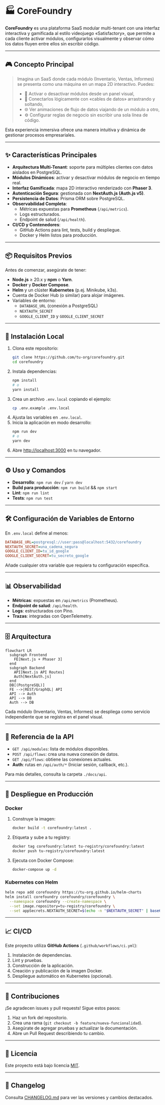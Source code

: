 # 🏭 CoreFoundry

**CoreFoundry** es una plataforma SaaS modular multi-tenant con una interfaz interactiva y gamificada al estilo videojuego «Satisfactory», que permite a cada cliente activar módulos, configurarlos visualmente y observar cómo los datos fluyen entre ellos sin escribir código.

---

## 🎮 Concepto Principal

> Imagina un SaaS donde cada módulo (Inventario, Ventas, Informes) se presenta como una máquina en un mapa 2D interactivo. Puedes:
>
> - 🔧 Activar o desactivar módulos desde un panel visual,
> - 🔌 Conectarlos lógicamente con «cables de datos» arrastrando y soltando,
> - 🌐 Ver animaciones de flujo de datos viajando de un módulo a otro,
> - ⚙️ Configurar reglas de negocio sin escribir una sola línea de código.

Esta experiencia inmersiva ofrece una manera intuitiva y dinámica de gestionar procesos empresariales.

---

## ✨ Características Principales

- **Arquitectura Multi-Tenant**: soporte para múltiples clientes con datos aislados en PostgreSQL.
- **Módulos Dinámicos**: activar y desactivar módulos de negocio en tiempo real.
- **Interfaz Gamificada**: mapa 2D interactivo renderizado con **Phaser 3**.
- **Autenticación Segura**: gestionada con **NextAuth.js (Auth.js v5)**.
- **Persistencia de Datos**: Prisma ORM sobre PostgreSQL.
- **Observabilidad Completa**:
    - Métricas expuestas para **Prometheus** (`/api/metrics`).
    - Logs estructurados.
    - Endpoint de salud (`/api/health`).
- **CI/CD y Contenedores**:
    - GitHub Actions para lint, tests, build y despliegue.
    - Docker y Helm listos para producción.

---

## 📦 Requisitos Previos

Antes de comenzar, asegúrate de tener:

- **Node.js** ≥ 20.x y **npm** o **Yarn**.
- **Docker** y **Docker Compose**.
- **Helm** y un clúster **Kubernetes** (p.ej. Minikube, k3s).
- Cuenta de Docker Hub (o similar) para alojar imágenes.
- Variables de entorno:
    - `DATABASE_URL` (conexión a PostgreSQL)
    - `NEXTAUTH_SECRET`
    - `GOOGLE_CLIENT_ID` y `GOOGLE_CLIENT_SECRET`

---

## 🔧 Instalación Local

1. Clona este repositorio:
   ```bash
   git clone https://github.com/tu-org/corefoundry.git
   cd corefoundry
   ```
2. Instala dependencias:
   ```bash
   npm install
   # o
   yarn install
   ```
3. Crea un archivo `.env.local` copiando el ejemplo:
   ```bash
   cp .env.example .env.local
   ```
4. Ajusta las variables en `.env.local`.
5. Inicia la aplicación en modo desarrollo:
   ```bash
   npm run dev
   # o
   yarn dev
   ```
6. Abre [http://localhost:3000](http://localhost:3000) en tu navegador.

---

## ⚙️ Uso y Comandos

- **Desarrollo**: `npm run dev` / `yarn dev`
- **Build para producción**: `npm run build` && `npm start`
- **Lint**: `npm run lint`
- **Tests**: `npm run test`

---

## 🛠️ Configuración de Variables de Entorno

En `.env.local` define al menos:

```ini
DATABASE_URL=postgresql://user:pass@localhost:5432/corefoundry
NEXTAUTH_SECRET=una_cadena_segura
GOOGLE_CLIENT_ID=tu_id_google
GOOGLE_CLIENT_SECRET=tu_secreto_google
```

Añade cualquier otra variable que requiera tu configuración específica.

---

## 📊 Observabilidad

- **Métricas**: expuestas en `/api/metrics` (Prometheus).
- **Endpoint de salud**: `/api/health`.
- **Logs**: estructurados con Pino.
- **Trazas**: integradas con OpenTelemetry.

---

## 🗄️ Arquitectura

```mermaid
flowchart LR
  subgraph Frontend
    FE[Next.js + Phaser 3]
  end
  subgraph Backend
    API[Next.js API Routes]
    Auth[NextAuth.js]
  end
  DB[(PostgreSQL)]
  FE -->|REST/GraphQL| API
  API --> Auth
  API --> DB
  Auth --> DB
```

Cada módulo (Inventario, Ventas, Informes) se despliega como servicio independiente que se registra en el panel visual.

---

## 📝 Referencia de la API

- `GET /api/modules`: lista de módulos disponibles.
- `POST /api/flows`: crea una nueva conexión de datos.
- `GET /api/flows`: obtiene las conexiones actuales.
- **Auth**: rutas en `/api/auth/*` (Iniciar sesión, callback, etc.).

Para más detalles, consulta la carpeta `./docs/api`.

---

## 🚀 Despliegue en Producción

### Docker

1. Construye la imagen:
   ```bash
   docker build -t corefoundry:latest .
   ```
2. Etiqueta y sube a tu registry:
   ```bash
   docker tag corefoundry:latest tu-registry/corefoundry:latest
   docker push tu-registry/corefoundry:latest
   ```
3. Ejecuta con Docker Compose:
   ```bash
   docker-compose up -d
   ```

### Kubernetes con Helm

```bash
helm repo add corefoundry https://tu-org.github.io/helm-charts
helm install corefoundry corefoundry/corefoundry \
  --namespace corefoundry --create-namespace \
  --set image.repository=tu-registry/corefoundry \
  --set appSecrets.NEXTAUTH_SECRET=$(echo -n "$NEXTAUTH_SECRET" | base64)
```

---

## 📈 CI/CD

Este proyecto utiliza **GitHub Actions** (`.github/workflows/ci.yml`):

1. Instalación de dependencias.
2. Lint y pruebas.
3. Construcción de la aplicación.
4. Creación y publicación de la imagen Docker.
5. Despliegue automático en Kubernetes (opcional).

---

## 🤝 Contribuciones

¡Se agradecen issues y pull requests! Sigue estos pasos:

1. Haz un fork del repositorio.
2. Crea una rama (`git checkout -b feature/nueva-funcionalidad`).
3. Asegúrate de agregar pruebas y actualizar la documentación.
4. Abre un Pull Request describiendo tu cambio.

---

## 📜 Licencia

Este proyecto está bajo licencia [MIT](LICENSE).

---

## 📅 Changelog

Consulta [CHANGELOG.md](./CHANGELOG.md) para ver las versiones y cambios destacados.

